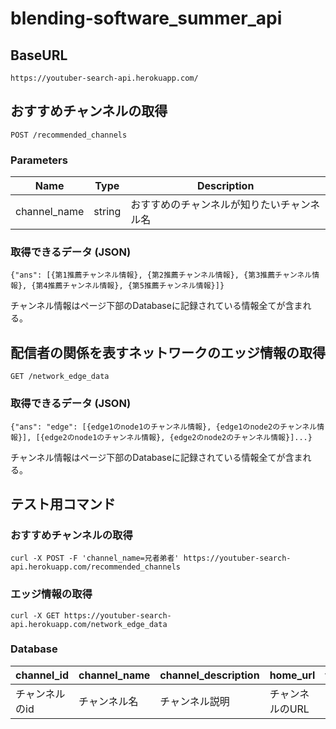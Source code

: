 # blending-software_summer_api
## 
## BaseURL
```
https://youtuber-search-api.herokuapp.com/
```
## おすすめチャンネルの取得
```
POST /recommended_channels
```
### Parameters
| Name | Type | Description |
| ---- | ---- | ---- |
|  channel_name  | string | おすすめのチャンネルが知りたいチャンネル名 |

### 取得できるデータ (JSON)
```
{"ans": [{第1推薦チャンネル情報}, {第2推薦チャンネル情報}, {第3推薦チャンネル情報}, {第4推薦チャンネル情報}, {第5推薦チャンネル情報}]}
```
チャンネル情報はページ下部のDatabaseに記録されている情報全てが含まれる。

## 配信者の関係を表すネットワークのエッジ情報の取得
```
GET /network_edge_data
```

### 取得できるデータ (JSON)
```
{"ans": "edge": [{edge1のnode1のチャンネル情報}, {edge1のnode2のチャンネル情報}], [{edge2のnode1のチャンネル情報}, {edge2のnode2のチャンネル情報}]...}
```
チャンネル情報はページ下部のDatabaseに記録されている情報全てが含まれる。

## テスト用コマンド
### おすすめチャンネルの取得
```
curl -X POST -F 'channel_name=兄者弟者' https://youtuber-search-api.herokuapp.com/recommended_channels
```
### エッジ情報の取得
```
curl -X GET https://youtuber-search-api.herokuapp.com/network_edge_data
```

### Database
| channel_id | channel_name | channel_description | home_url | thumbnail_url | m_thumbnail_url | h_thumbnail_url | viewCount | subscriberCount | videoCount |
| ---- | ---- | ---- | ---- | ---- | ---- | ---- | ---- | ---- | ---- |
| チャンネルのid | チャンネル名 | チャンネル説明 | チャンネルのURL | サムネイルURL | サムネイルURL(中画質) | サムネイルURL(高画質) | 総視聴回数 | チャンネル登録者数 | ビデオ数 |
